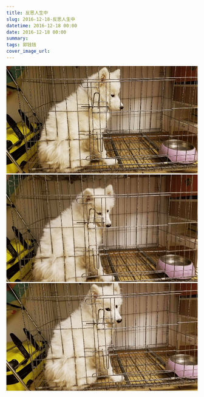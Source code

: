 ```yaml
---
title: 反思人生中
slug: 2016-12-18-反思人生中
datetime: 2016-12-18 00:00
date: 2016-12-18 00:00
summary: 
tags: 郭钱钱
cover_image_url: 
---
```

![83536-mr8ljwvzs0h.png](../assets/2019/09/2654482347.png)
![69482-wcekyszyzyo.png](../assets/2019/09/2048112645.png)
![17306-sfm2e1x4swk.png](../assets/2019/09/1621232456.png)
